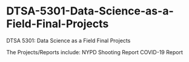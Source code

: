 # DTSA-5301-Data-Science-as-a-Field-Final-Projects
DTSA 5301: Data Science as a Field Final Projects

The Projects/Reports include: 
NYPD Shooting Report
COVID-19 Report

